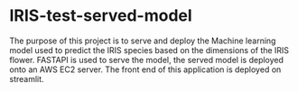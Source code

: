 # IRIS-test-served-model

The purpose of this project is to serve and deploy the Machine learning model used to predict the IRIS species based on the dimensions of the IRIS flower. FASTAPI is used to serve the model, the served model is deployed onto an AWS EC2 server. The front end of this application is deployed on streamlit.
